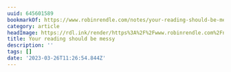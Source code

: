 ```yaml
---
uuid: 645601589
bookmarkOf: https://www.robinrendle.com/notes/your-reading-should-be-messy/
category: article
headImage: https://rdl.ink/render/https%3A%2F%2Fwww.robinrendle.com%2Fnotes%2Fyour-reading-should-be-messy%2F
title: Your reading should be messy
description: ''
tags: []
date: '2023-03-26T11:26:54.844Z'
---
```



